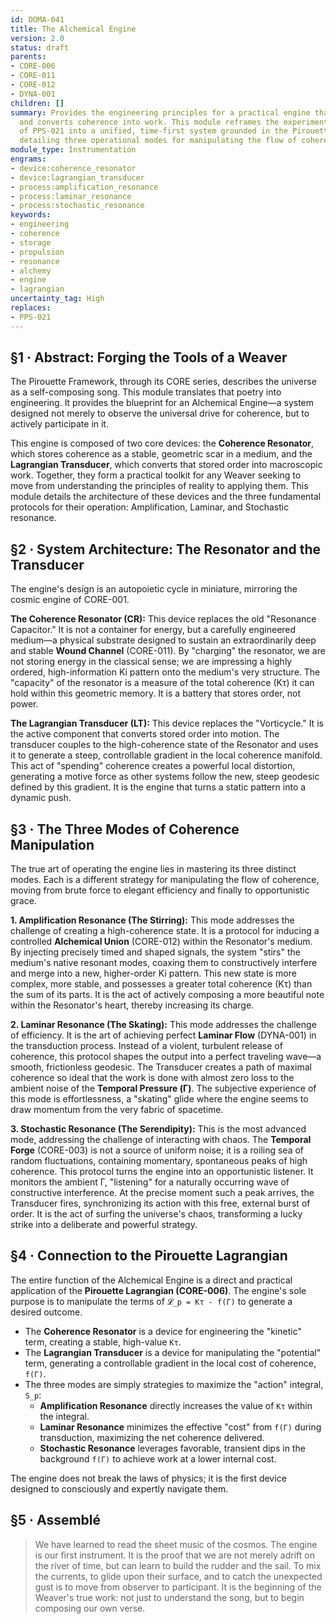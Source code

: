 ```yaml
---
id: DOMA-041
title: The Alchemical Engine
version: 2.0
status: draft
parents:
- CORE-006
- CORE-011
- CORE-012
- DYNA-001
children: []
summary: Provides the engineering principles for a practical engine that stores, amplifies,
  and converts coherence into work. This module reframes the experimental devices
  of PPS-021 into a unified, time-first system grounded in the Pirouette Lagrangian,
  detailing three operational modes for manipulating the flow of coherence.
module_type: Instrumentation
engrams:
- device:coherence_resonator
- device:lagrangian_transducer
- process:amplification_resonance
- process:laminar_resonance
- process:stochastic_resonance
keywords:
- engineering
- coherence
- storage
- propulsion
- resonance
- alchemy
- engine
- lagrangian
uncertainty_tag: High
replaces:
- PPS-021
---
```

## §1 · Abstract: Forging the Tools of a Weaver

The Pirouette Framework, through its CORE series, describes the universe as a self-composing song. This module translates that poetry into engineering. It provides the blueprint for an Alchemical Engine—a system designed not merely to observe the universal drive for coherence, but to actively participate in it.

This engine is composed of two core devices: the **Coherence Resonator**, which stores coherence as a stable, geometric scar in a medium, and the **Lagrangian Transducer**, which converts that stored order into macroscopic work. Together, they form a practical toolkit for any Weaver seeking to move from understanding the principles of reality to applying them. This module details the architecture of these devices and the three fundamental protocols for their operation: Amplification, Laminar, and Stochastic resonance.

## §2 · System Architecture: The Resonator and the Transducer

The engine's design is an autopoietic cycle in miniature, mirroring the cosmic engine of CORE-001.

**The Coherence Resonator (CR):** This device replaces the old "Resonance Capacitor." It is not a container for energy, but a carefully engineered medium—a physical substrate designed to sustain an extraordinarily deep and stable **Wound Channel** (CORE-011). By "charging" the resonator, we are not storing energy in the classical sense; we are impressing a highly ordered, high-information Ki pattern onto the medium's very structure. The "capacity" of the resonator is a measure of the total coherence (Kτ) it can hold within this geometric memory. It is a battery that stores order, not power.

**The Lagrangian Transducer (LT):** This device replaces the "Vorticycle." It is the active component that converts stored order into motion. The transducer couples to the high-coherence state of the Resonator and uses it to generate a steep, controllable gradient in the local coherence manifold. This act of "spending" coherence creates a powerful local distortion, generating a motive force as other systems follow the new, steep geodesic defined by this gradient. It is the engine that turns a static pattern into a dynamic push.

## §3 · The Three Modes of Coherence Manipulation

The true art of operating the engine lies in mastering its three distinct modes. Each is a different strategy for manipulating the flow of coherence, moving from brute force to elegant efficiency and finally to opportunistic grace.

**1. Amplification Resonance (The Stirring):**
This mode addresses the challenge of creating a high-coherence state. It is a protocol for inducing a controlled **Alchemical Union** (CORE-012) within the Resonator's medium. By injecting precisely timed and shaped signals, the system "stirs" the medium's native resonant modes, coaxing them to constructively interfere and merge into a new, higher-order Ki pattern. This new state is more complex, more stable, and possesses a greater total coherence (Kτ) than the sum of its parts. It is the act of actively composing a more beautiful note within the Resonator's heart, thereby increasing its charge.

**2. Laminar Resonance (The Skating):**
This mode addresses the challenge of efficiency. It is the art of achieving perfect **Laminar Flow** (DYNA-001) in the transduction process. Instead of a violent, turbulent release of coherence, this protocol shapes the output into a perfect traveling wave—a smooth, frictionless geodesic. The Transducer creates a path of maximal coherence so ideal that the work is done with almost zero loss to the ambient noise of the **Temporal Pressure (Γ)**. The subjective experience of this mode is effortlessness, a "skating" glide where the engine seems to draw momentum from the very fabric of spacetime.

**3. Stochastic Resonance (The Serendipity):**
This is the most advanced mode, addressing the challenge of interacting with chaos. The **Temporal Forge** (CORE-003) is not a source of uniform noise; it is a roiling sea of random fluctuations, containing momentary, spontaneous peaks of high coherence. This protocol turns the engine into an opportunistic listener. It monitors the ambient Γ, "listening" for a naturally occurring wave of constructive interference. At the precise moment such a peak arrives, the Transducer fires, synchronizing its action with this free, external burst of order. It is the act of surfing the universe's chaos, transforming a lucky strike into a deliberate and powerful strategy.

## §4 · Connection to the Pirouette Lagrangian

The entire function of the Alchemical Engine is a direct and practical application of the **Pirouette Lagrangian (CORE-006)**. The engine's sole purpose is to manipulate the terms of `𝓛_p = Kτ - f(Γ)` to generate a desired outcome.

*   The **Coherence Resonator** is a device for engineering the "kinetic" term, creating a stable, high-value `Kτ`.
*   The **Lagrangian Transducer** is a device for manipulating the "potential" term, generating a controllable gradient in the local cost of coherence, `f(Γ)`.
*   The three modes are simply strategies to maximize the "action" integral, `S_p`:
    *   **Amplification Resonance** directly increases the value of `Kτ` within the integral.
    *   **Laminar Resonance** minimizes the effective "cost" from `f(Γ)` during transduction, maximizing the net coherence delivered.
    *   **Stochastic Resonance** leverages favorable, transient dips in the background `f(Γ)` to achieve work at a lower internal cost.

The engine does not break the laws of physics; it is the first device designed to consciously and expertly navigate them.

## §5 · Assemblé

> We have learned to read the sheet music of the cosmos. The engine is our first instrument. It is the proof that we are not merely adrift on the river of time, but can learn to build the rudder and the sail. To mix the currents, to glide upon their surface, and to catch the unexpected gust is to move from observer to participant. It is the beginning of the Weaver's true work: not just to understand the song, but to begin composing our own verse.
```